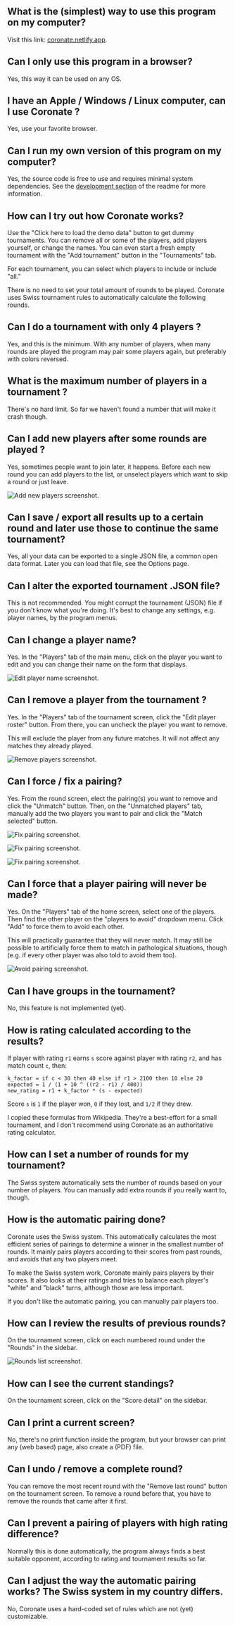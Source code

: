 ## What is the (simplest) way to use this program on my computer?

Visit this link: [coronate.netlify.app].

[coronate.netlify.app]: https://coronate.netlify.app/

## Can I only use this program in a browser?

Yes, this way it can be used on any OS.

## I have an Apple / Windows / Linux computer, can I use Coronate ?

Yes, use your favorite browser.

## Can I run my own version of this program on my computer?

Yes, the source code is free to use and requires minimal system dependencies.
See the [development section] of the readme for more information.

[development section]:
  https://github.com/johnridesabike/coronate?tab=readme-ov-file#development

## How can I try out how Coronate works?

Use the "Click here to load the demo data" button to get dummy tournaments. You
can remove all or some of the players, add players yourself, or change the
names. You can even start a fresh empty tournament with the "Add tournament"
button in the "Tournaments" tab.

For each tournament, you can select which players to include or include "all."

There is no need to set your total amount of rounds to be played. Coronate uses
Swiss tournament rules to automatically calculate the following rounds.

## Can I do a tournament with only 4 players ?

Yes, and this is the minimum. With any number of players, when many rounds are
played the program may pair some players again, but preferably with colors
reversed.

## What is the maximum number of players in a tournament ?

There's no hard limit. So far we haven't found a number that will make it crash
though.

## Can I add new players after some rounds are played ?

Yes, sometimes people want to join later, it happens. Before each new round you
can add players to the list, or unselect players which want to skip a round or
just leave.

![Add new players screenshot.](screenshots/add_new_players.png)

## Can I save / export all results up to a certain round and later use those to continue the same tournament?

Yes, all your data can be exported to a single JSON file, a common open data
format. Later you can load that file, see the Options page.

## Can I alter the exported tournament .JSON file?

This is not recommended. You might corrupt the tournament (JSON) file if you
don't know what you're doing. It's best to change any settings, e.g. player
names, by the program menus.

## Can I change a player name?

Yes. In the "Players" tab of the main menu, click on the player you want to edit
and you can change their name on the form that displays.

![Edit player name screenshot.](screenshots/edit_player_name.png)

## Can I remove a player from the tournament ?

Yes. In the "Players" tab of the tournament screen, click the "Edit player
roster" button. From there, you can uncheck the player you want to remove.

This will exclude the player from any future matches. It will not affect any
matches they already played.

![Remove players screenshot.](screenshots/remove_players.png)

## Can I force / fix a pairing?

Yes. From the round screen, elect the pairing(s) you want to remove and click
the "Unmatch" button. Then, on the "Unmatched players" tab, manually add the two
players you want to pair and click the "Match selected" button.

![Fix pairing screenshot.](screenshots/fix_match_1.png)

![Fix pairing screenshot.](screenshots/fix_match_2.png)

![Fix pairing screenshot.](screenshots/fix_match_3.png)

## Can I force that a player pairing will never be made?

Yes. On the "Players" tab of the home screen, select one of the players. Then
find the other player on the "players to avoid" dropdown menu. Click "Add" to
force them to avoid each other.

This will practically guarantee that they will never match. It may still be
possible to artificially force them to match in pathological situations, though
(e.g. if every other player was also told to avoid them too).

![Avoid pairing screenshot.](screenshots/players_avoid.png)

## Can I have groups in the tournament?

No, this feature is not implemented (yet).

## How is rating calculated according to the results?

If player with rating `r1` earns `s` score against player with rating `r2`, and
has match count `c`, then:

```
k_factor = if c < 30 then 40 else if r1 > 2100 then 10 else 20
expected = 1 / (1 + 10 ^ ((r2 - r1) / 400))
new_rating = r1 + k_factor * (s - expected)
```

Score `s` is `1` if the player won, `0` if they lost, and `1/2` if they drew.

I copied these formulas from Wikipedia. They're a best-effort for a small
tournament, and I don't recommend using Coronate as an authoritative rating
calculator.

## How can I set a number of rounds for my tournament?

The Swiss system automatically sets the number of rounds based on your number of
players. You can manually add extra rounds if you really want to, though.

## How is the automatic pairing done?

Coronate uses the Swiss system. This automatically calculates the most efficient
series of pairings to determine a winner in the smallest number of rounds. It
mainly pairs players according to their scores from past rounds, and avoids that
any two players meet.

To make the Swiss system work, Coronate mainly pairs players by their scores. It
also looks at their ratings and tries to balance each player's "white" and
"black" turns, although those are less important.

If you don't like the automatic pairing, you can manually pair players too.

## How can I review the results of previous rounds?

On the tournament screen, click on each numbered round under the "Rounds" in the
sidebar.

![Rounds list screenshot.](screenshots/rounds_list.png)

## How can I see the current standings?

On the tournament screen, click on the "Score detail" on the sidebar.

## Can I print a current screen?

No, there's no print function inside the program, but your browser can print any
(web based) page, also create a (PDF) file.

## Can I undo / remove a complete round?

You can remove the most recent round with the "Remove last round" button on the
tournament screen. To remove a round before that, you have to remove the rounds
that came after it first.

## Can I prevent a pairing of players with high rating difference?

Normally this is done automatically, the program always finds a best suitable
opponent, according to rating and tournament results so far.

## Can I adjust the way the automatic pairing works? The Swiss system in my country differs.

No, Coronate uses a hard-coded set of rules which are not (yet) customizable.
